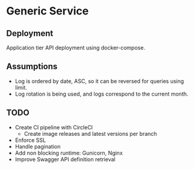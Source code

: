 # Generic Service

## Deployment

Application tier API deployment using docker-compose.

## Assumptions

* Log is ordered by date, ASC, so it can be reversed for queries using limit.
* Log rotation is being used, and logs correspond to the current month.

## TODO

* Create CI pipeline with CircleCI
    * Create image releases and latest versions per branch
* Enforce SSL
* Handle pagination
* Add non blocking runtime: Gunicorn, Nginx
* Improve Swagger API definition retrieval